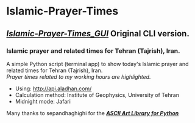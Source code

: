 # Islamic-Prayer-Times
## [**_Islamic-Prayer-Times_GUI_**](https://github.com/DLord420/Islamic-Prayer-Times_GUI/edit/main/README.md) Original CLI version.
### Islamic prayer and related times for Tehran (Tajrish), Iran.

A simple Python script (terminal app) to show today's Islamic prayer and related times for Tehran (Tajrish), Iran.    
_Prayer times related to my working hours are highlighted._    
* Using: http://api.aladhan.com/  
* Calculation method: Institute of Geophysics, University of Tehran     
* Midnight mode: Jafari  

Many thanks to sepandhaghighi for the [**_ASCII Art Library for Python_**](https://github.com/sepandhaghighi/art)   

